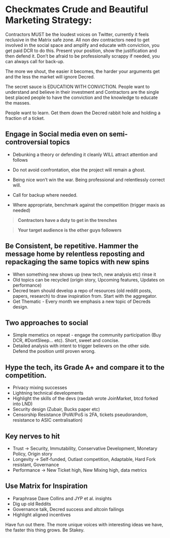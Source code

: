 # Checkmates Crude and Beautiful Marketing Strategy: 

Contractors MUST be the loudest voices on Twitter, currently it feels reclusive in the Matrix safe zone. All non dev contractors need to get involved in the social space and amplify and educate with conviction, you get paid DCR to do this. Present your position, show the justification and then defend it. Don’t be afraid to be professionally scrappy if needed, you can always call for back-up.

The more we shout, the easier it becomes, the harder your arguments get and the less the market will ignore Decred.

The secret sauce is EDUCATION WITH CONVICTION. People want to understand and believe in their investment and Contractors are the single best placed people to have the conviction and the knowledge to educate the masses. 

People want to learn. Get them down the Decred rabbit hole and holding a fraction of a ticket.

## Engage in Social media even on semi-controversial topics
- Debunking a theory or defending it cleanly WILL attract attention and follows

- Do not avoid confrontation, else the project will remain a ghost. 

- Being nice won’t win the war. Being professional and relentlessly correct will.

- Call for backup where needed.

- Where appropriate, benchmark against the competition (trigger maxis as needed)
> **Contractors have a duty to get in the trenches**

> **Your target audience is the other guys followers**

## Be Consistent, be repetitive. Hammer the message home by relentless reposting and repackaging the same topics with new spins
- When something new shows up (new tech, new analysis etc) rinse it
- Old topics can be recycled (origin story, Upcoming features, Updates on performance)
- Decred team should develop a repo of resources (old reddit posts, papers, research) to draw inspiration from. Start with the aggregator.
- Get Thematic - Every month we emphasis a new topic of Decreds design.

## Two approaches to social

- Simple memetics on repeat - engage the community participation (Buy DCR, #DontSleep… etc). Short, sweet and concise.
- Detailed analysis with intent to trigger believers on the other side. Defend the position until proven wrong.

## Hype the tech, its Grade A+ and compare it to the competition.

- Privacy mixing successes
- Lightning technical developments
- Highlight the skills of the devs (raedah wrote JoinMarket, btcd forked into LND)
- Security design (Zubair, Bucks paper etc)
- Censorship Resistance (PoW/PoS is 2FA, tickets pseudorandom, resistance to ASIC centralisation)



## Key nerves to hit

- Trust → Security, Immutability, Conservative Development, Monetary Policy, Origin story
- Longevity → Self-funded, Outlast competition, Adaptable, Hard Fork resistant, Governance
- Performance → New Ticket high, New Mixing high, data metrics

## Use Matrix for Inspiration

- Paraphrase Dave Collins and JYP et al. insights
- Dig up old Reddits
- Governance talk, Decred success and altcoin failings
- Highlight aligned incentives

Have fun out there. The more unique voices with interesting ideas we have, the faster this thing grows. Be Stakey.
